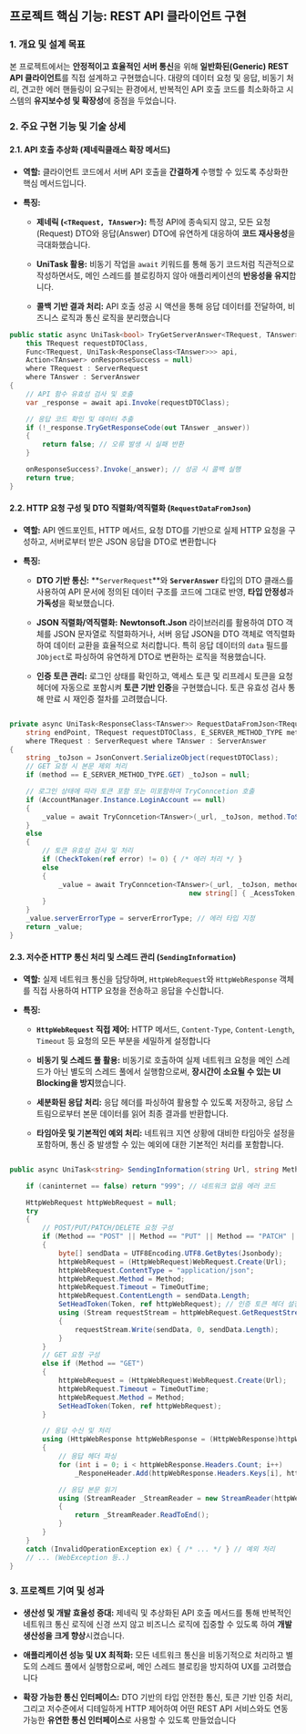 ## 프로젝트 핵심 기능: REST API 클라이언트 구현

### 1. 개요 및 설계 목표

본 프로젝트에서는 **안정적이고 효율적인 서버 통신**을 위해 **일반화된(Generic) REST API 클라이언트**를 직접 설계하고 구현했습니다. 대량의 데이터 요청 및 응답, 비동기 처리, 견고한 에러 핸들링이 요구되는 환경에서, 반복적인 API 호출 코드를 최소화하고 시스템의 **유지보수성 및 확장성**에 중점을 두었습니다.

### 2. 주요 구현 기능 및 기술 상세

#### 2.1. API 호출 추상화 (제네릭클래스 확장 메서드)

- **역할:** 클라이언트 코드에서 서버 API 호출을 **간결하게** 수행할 수 있도록 추상화한 핵심 메서드입니다.
    
- **특징:**
    
    - **제네릭 (`<TRequest, TAnswer>`):** 특정 API에 종속되지 않고, 모든 요청(Request) DTO와 응답(Answer) DTO에 유연하게 대응하여 **코드 재사용성**을 극대화했습니다.
        
    - **UniTask 활용:** 비동기 작업을 `await` 키워드를 통해 동기 코드처럼 직관적으로 작성하면서도, 메인 스레드를 블로킹하지 않아 애플리케이션의 **반응성을 유지**합니다.
        
    - **콜백 기반 결과 처리:**
 API 호출 성공 시 액션을 통해 응답 데이터를 전달하여, 비즈니스 로직과 통신 로직을 분리했습니다


```csharp
public static async UniTask<bool> TryGetServerAnswer<TRequest, TAnswer>(
    this TRequest requestDTOClass,
    Func<TRequest, UniTask<ResponseClass<TAnswer>>> api,
    Action<TAnswer> onResponseSuccess = null)
    where TRequest : ServerRequest
    where TAnswer : ServerAnswer
{
    // API 함수 유효성 검사 및 호출
    var _response = await api.Invoke(requestDTOClass);

    // 응답 코드 확인 및 데이터 추출
    if (!_response.TryGetResponseCode(out TAnswer _answer))
    {
        return false; // 오류 발생 시 실패 반환
    }

    onResponseSuccess?.Invoke(_answer); // 성공 시 콜백 실행
    return true;
}
```

#### 2.2. HTTP 요청 구성 및 DTO 직렬화/역직렬화 (`RequestDataFromJson`)

- **역할:** API 엔드포인트, HTTP 메서드, 요청 DTO를 기반으로 실제 HTTP 요청을 구성하고, 서버로부터 받은 JSON 응답을 DTO로 변환합니다
    
- **특징:**
    
    - **DTO 기반 통신:** **`ServerRequest`**와 **`ServerAnswer`** 타입의 DTO 클래스를 사용하여 API 문서에 정의된 데이터 구조를 코드에 그대로 반영, **타입 안정성**과 **가독성**을 확보했습니다.
        
    - **JSON 직렬화/역직렬화:** **Newtonsoft.Json** 라이브러리를 활용하여 DTO 객체를 JSON 문자열로 직렬화하거나, 서버 응답 JSON을 DTO 객체로 역직렬화하여 데이터 교환을 효율적으로 처리합니다. 특히 응답 데이터의 `data` 필드를 `JObject`로 파싱하여 유연하게 DTO로 변환하는 로직을 적용했습니다.
        
    - **인증 토큰 관리:**  로그인 상태를 확인하고, 액세스 토큰 및 리프레시 토큰을 요청 헤더에 자동으로 포함시켜 **토큰 기반 인증**을 구현했습니다. 토큰 유효성 검사 통해 만료 시 재인증 절차를 고려했습니다.


```csharp

private async UniTask<ResponseClass<TAnswer>> RequestDataFromJson<TRequest, TAnswer>(
    string endPoint, TRequest requestDTOClass, E_SERVER_METHOD_TYPE method, E_SERVER_ERROR_TYPE serverErrorType)
    where TRequest : ServerRequest where TAnswer : ServerAnswer
{
    string _toJson = JsonConvert.SerializeObject(requestDTOClass);
    // GET 요청 시 본문 제외 처리
    if (method == E_SERVER_METHOD_TYPE.GET) _toJson = null;

    // 로그인 상태에 따라 토큰 포함 또는 미포함하여 TryConncetion 호출
    if (AccountManager.Instance.LoginAccount == null)
    {
        _value = await TryConncetion<TAnswer>(_url, _toJson, method.ToString(), null);
    }
    else
    {
        // 토큰 유효성 검사 및 처리
        if (CheckToken(ref error) != 0) { /* 에러 처리 */ }
        else
        {
            _value = await TryConncetion<TAnswer>(_url, _toJson, method.ToString(), 
                                            new string[] { _AcessToken, _RefreshToken });
        }
    }
    _value.serverErrorType = serverErrorType; // 에러 타입 지정
    return _value;
}
```

#### 2.3. 저수준 HTTP 통신 처리 및 스레드 관리 (`SendingInformation`)

- **역할:** 실제 네트워크 통신을 담당하며, `HttpWebRequest`와 `HttpWebResponse` 객체를 직접 사용하여 HTTP 요청을 전송하고 응답을 수신합니다.
    
- **특징:**
    
    - **`HttpWebRequest` 직접 제어:** HTTP 메서드, `Content-Type`, `Content-Length`, `Timeout` 등 요청의 모든 부분을 세밀하게 설정합니다
        
    - **비동기 및 스레드 풀 활용:** 비동기로 호출하여 실제 네트워크 요청을 메인 스레드가 아닌 별도의 스레드 풀에서 실행함으로써, **장시간이 소요될 수 있는 UI Blocking을 방지**했습니다.
        
    - **세분화된 응답 처리:** 응답 헤더를 파싱하여 활용할 수 있도록 저장하고, 응답 스트림으로부터 본문 데이터를 읽어 최종 결과를 반환합니다.
        
    - **타임아웃 및 기본적인 예외 처리:** 네트워크 지연 상황에 대비한 타임아웃 설정을 포함하며, 통신 중 발생할 수 있는 예외에 대한 기본적인 처리를 포함합니다.


```csharp

public async UniTask<string> SendingInformation(string Url, string Method, string Jsonbody = null, string[] Token = null)

    if (caninternet == false) return "999"; // 네트워크 없음 에러 코드

    HttpWebRequest httpWebRequest = null;
    try
    {
        // POST/PUT/PATCH/DELETE 요청 구성
        if (Method == "POST" || Method == "PUT" || Method == "PATCH" || Method == "DELETE")
        {
            byte[] sendData = UTF8Encoding.UTF8.GetBytes(Jsonbody);
            httpWebRequest = (HttpWebRequest)WebRequest.Create(Url);
            httpWebRequest.ContentType = "application/json";
            httpWebRequest.Method = Method;
            httpWebRequest.Timeout = TimeOutTime;
            httpWebRequest.ContentLength = sendData.Length;
            SetHeadToken(Token, ref httpWebRequest); // 인증 토큰 헤더 설정
            using (Stream requestStream = httpWebRequest.GetRequestStream())
            {
                requestStream.Write(sendData, 0, sendData.Length);
            }
        }
        // GET 요청 구성
        else if (Method == "GET")
        {
            httpWebRequest = (HttpWebRequest)WebRequest.Create(Url);
            httpWebRequest.Timeout = TimeOutTime;
            httpWebRequest.Method = Method;
            SetHeadToken(Token, ref httpWebRequest);
        }

        // 응답 수신 및 처리
        using (HttpWebResponse httpWebResponse = (HttpWebResponse)httpWebRequest.GetResponse())
        {
            // 응답 헤더 파싱
            for (int i = 0; i < httpWebResponse.Headers.Count; i++)
                _ResponeHeader.Add(httpWebResponse.Headers.Keys[i], httpWebResponse.Headers[i]);

            // 응답 본문 읽기
            using (StreamReader _StreamReader = new StreamReader(httpWebResponse.GetResponseStream(), Encoding.GetEncoding("UTF-8")))
            {
                return _StreamReader.ReadToEnd();
            }
        }
    }
    catch (InvalidOperationException ex) { /* ... */ } // 예외 처리
    // ... (WebException 등..)
}
```


### 3. 프로젝트 기여 및 성과

- **생산성 및 개발 효율성 증대:** 제네릭 및 추상화된 API 호출 메서드를 통해 반복적인 네트워크 통신 로직에 신경 쓰지 않고 비즈니스 로직에 집중할 수 있도록 하여 **개발 생산성을 크게 향상**시켰습니다.
    
- **애플리케이션 성능 및 UX 최적화:** 모든 네트워크 통신을 비동기적으로 처리하고 별도의 스레드 풀에서 실행함으로써, 메인 스레드 블로킹을 방지하여 UX를 고려했습니다
    
- **확장 가능한 통신 인터페이스:**  DTO 기반의 타입 안전한 통신, 토큰 기반 인증 처리, 그리고 저수준에서 디테일하게 HTTP 제어하여 어떤 REST API 서비스와도 연동 가능한 **유연한  통신 인터페이스**로 사용할 수 있도록 만들었습니다